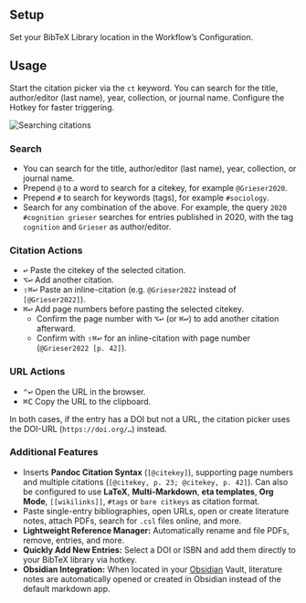 ## Setup

Set your BibTeX Library location in the Workflow’s Configuration.

## Usage

Start the citation picker via the `ct` keyword. You can search for the title, author/editor (last name), year, collection, or journal name. Configure the Hotkey for faster triggering.

![Searching citations](images/ct.png)

### Search

* You can search for the title, author/editor (last name), year, collection, or journal name.
* Prepend `@` to a word to search for a citekey, for example `@Grieser2020`.
* Prepend `#` to search for keywords (tags), for example `#sociology`.
* Search for any combination of the above. For example, the query `2020 #cognition grieser` searches for entries published in 2020, with the tag `cognition` and `Grieser` as author/editor.

### Citation Actions

* <kbd>↩</kbd> Paste the citekey of the selected citation.
* <kbd>⌥</kbd><kbd>↩</kbd> Add another citation.
* <kbd>⇧</kbd><kbd>⌘</kbd><kbd>↩</kbd> Paste an inline-citation (e.g. `@Grieser2022` instead of `[@Grieser2022]`).
* <kbd>⌘</kbd><kbd>↩</kbd> Add page numbers before pasting the selected citekey.
  * Confirm the page number with <kbd>⌥</kbd><kbd>↩</kbd> (or <kbd>⌘</kbd><kbd>↩</kbd>) to add another citation afterward.
  * Confirm with <kbd>⇧</kbd><kbd>⌘</kbd><kbd>↩</kbd> for an inline-citation with page number (`@Grieser2022 [p. 42]`).

### URL Actions

* <kbd>⌃</kbd><kbd>↩</kbd> Open the URL in the browser.
* <kbd>⌘</kbd><kbd>C</kbd> Copy the URL to the clipboard.

In both cases, if the entry has a DOI but not a URL, the citation picker uses the DOI-URL (`https://doi.org/…`) instead.

### Additional Features

* Inserts **Pandoc Citation Syntax** (`[@citekey]`), supporting page numbers and multiple citations (`[@citekey, p. 23; @citekey, p. 42]`). Can also be configured to use **LaTeX**, **Multi-Markdown**, **eta templates**, **Org Mode**, `[[wikilinks]]`, `#tags` or `bare citkeys` as citation format.
* Paste single-entry bibliographies, open URLs, open or create literature notes, attach PDFs, search for `.csl` files online, and more.
* **Lightweight Reference Manager:** Automatically rename and file PDFs, remove, entries, and more.
* **Quickly Add New Entries:** Select a DOI or ISBN and add them directly to your BibTeX library via hotkey.
* **Obsidian Integration:** When located in your [Obsidian](https://obsidian.md/) Vault, literature notes are automatically opened or created in Obsidian instead of the default markdown app.
